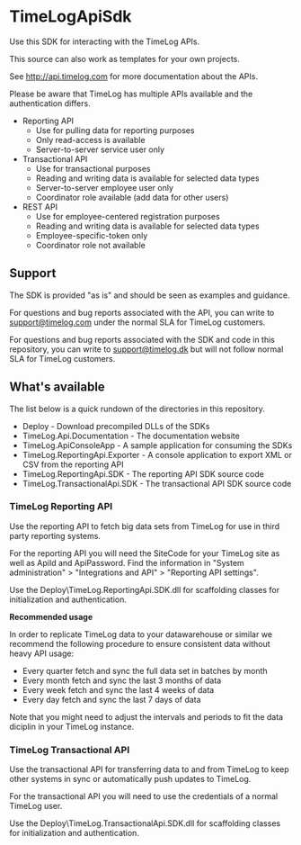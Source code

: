 # TimeLogApiSdk

Use this SDK for interacting with the TimeLog APIs. 

This source can also work as templates for your own projects. 

See http://api.timelog.com for more documentation about the APIs.

Please be aware that TimeLog has multiple APIs available and the authentication differs.

- Reporting API
    - Use for pulling data for reporting purposes
    - Only read-access is available
    - Server-to-server service user only
- Transactional API
    - Use for transactional purposes
    - Reading and writing data is available for selected data types
    - Server-to-server employee user only
    - Coordinator role available (add data for other users)
- REST API
    - Use for employee-centered registration purposes
    - Reading and writing data is available for selected data types
    - Employee-specific-token only
    - Coordinator role not available

## Support

The SDK is provided "as is" and should be seen as examples and guidance.

For questions and bug reports associated with the API, you can write to support@timelog.com under the normal SLA for TimeLog customers.

For questions and bug reports associated with the SDK and code in this repository, you can write to support@timelog.dk but will not follow normal SLA for TimeLog customers.

## What's available

The list below is a quick rundown of the directories in this repository.

- Deploy - Download precompiled DLLs of the SDKs
- TimeLog.Api.Documentation - The documentation website
- TimeLog.ApiConsoleApp - A sample application for consuming the SDKs
- TimeLog.ReportingApi.Exporter - A console application to export XML or CSV from the reporting API
- TimeLog.ReportingApi.SDK - The reporting API SDK source code
- TimeLog.TransactionalApi.SDK - The transactional API SDK source code

### TimeLog Reporting API

Use the reporting API to fetch big data sets from TimeLog for use in third party reporting systems.

For the reporting API you will need the SiteCode for your TimeLog site as well as ApiId and ApiPassword. Find the information in "System administration" > "Integrations and API" > "Reporting API settings".

Use the Deploy\TimeLog.ReportingApi.SDK.dll for scaffolding classes for initialization and authentication.

**Recommended usage**

In order to replicate TimeLog data to your datawarehouse or similar we recommend the following procedure to ensure consistent data without heavy API usage:

- Every quarter fetch and sync the full data set in batches by month
- Every month fetch and sync the last 3 months of data
- Every week fetch and sync the last 4 weeks of data
- Every day fetch and sync the last 7 days of data

Note that you might need to adjust the intervals and periods to fit the data diciplin in your TimeLog instance.

### TimeLog Transactional API

Use the transactional API for transferring data to and from TimeLog to keep other systems in sync or automatically push updates to TimeLog.

For the transactional API you will need to use the credentials of a normal TimeLog user.

Use the Deploy\TimeLog.TransactionalApi.SDK.dll for scaffolding classes for initialization and authentication.
